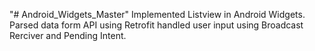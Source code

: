 "# Android_Widgets_Master" 
Implemented Listview in Android Widgets. Parsed data form API using Retrofit handled user input using Broadcast Rerciver and Pending Intent.
